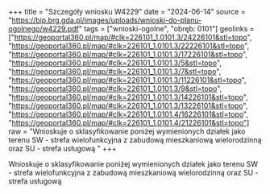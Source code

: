 +++
title = "Szczegóły wniosku W4229"
date = "2024-06-14"
source = "https://bip.brg.gda.pl/images/uploads/wnioski-do-planu-ogolnego/w4229.pdf"
tags = ["wnioski-ogolne", "obręb: 0101"]
geolinks = ["https://geoportal360.pl/map/#clk=226101_1.0101.3/24226101&stl=topo", "https://geoportal360.pl/map/#clk=226101_1.0101.3/22226101&stl=topo", "https://geoportal360.pl/map/#clk=226101_1.0101.3/17226101&stl=topo", "https://geoportal360.pl/map/#clk=226101_1.0101.3/5&stl=topo", "https://geoportal360.pl/map/#clk=226101_1.0101.3/7&stl=topo", "https://geoportal360.pl/map/#clk=226101_1.0101.3/11226101&stl=topo", "https://geoportal360.pl/map/#clk=226101_1.0101.3/9&stl=topo", "https://geoportal360.pl/map/#clk=226101_1.0101.3/14226101&stl=topo", "https://geoportal360.pl/map/#clk=226101_1.0101.3/13226101&stl=topo", "https://geoportal360.pl/map/#clk=226101_1.0101.4/16226101&stl=topo", "https://geoportal360.pl/map/#clk=226101_1.0101.4/21226101&stl=topo"]
raw = "Wnioskuje o sklasyfikowanie poniżej wymienionych działek jako terenu SW - strefa wielofunkcyjna z zabudową mieszkaniową wielorodzinną oraz SU - strefa usługową "
+++

Wnioskuje o sklasyfikowanie poniżej wymienionych działek jako terenu SW - strefa
wielofunkcyjna z zabudową mieszkaniową wielorodzinną oraz SU - strefa usługową



